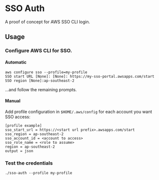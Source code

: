 # SSO Auth

A proof of concept for AWS SSO CLI login.

## Usage 

### Configure AWS CLI for SSO.

#### Automatic

```
aws configure sso --profile=my-profile
SSO start URL [None]: [None]: https://my-sso-portal.awsapps.com/start
SSO region [None]:ap-southeast-2
```
...and follow the remaining prompts.

#### Manual

Add profile configuration in `$HOME/.aws/config` for each account you want SSO access:

```
[profile example]
sso_start_url = https://<start url prefix>.awsapps.com/start
sso_region = ap-southeast-2
sso_account_id = <account to access>
sso_role_name = <role to assume>
region = ap-southeast-2
output = json
```

### Test the credentials

```
./sso-auth --profile my-profile
```
